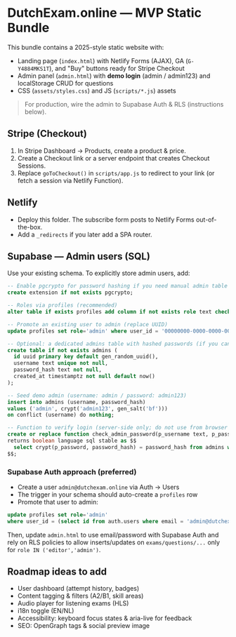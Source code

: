 
# DutchExam.online — MVP Static Bundle

This bundle contains a 2025-style static website with:
- Landing page (`index.html`) with Netlify Forms (AJAX), GA (`G-Y4884MKS1T`), and "Buy" buttons ready for Stripe Checkout
- Admin panel (`admin.html`) with **demo login** (admin / admin123) and localStorage CRUD for questions
- CSS (`assets/styles.css`) and JS (`scripts/*.js`) assets

> For production, wire the admin to Supabase Auth & RLS (instructions below).

## Stripe (Checkout)
1. In Stripe Dashboard → Products, create a product & price.
2. Create a Checkout link or a server endpoint that creates Checkout Sessions.
3. Replace `goToCheckout()` in `scripts/app.js` to redirect to your link (or fetch a session via Netlify Function).

## Netlify
- Deploy this folder. The subscribe form posts to Netlify Forms out-of-the-box.
- Add a `_redirects` if you later add a SPA router.

## Supabase — Admin users (SQL)

Use your existing schema. To explicitly store admin users, add:

```sql
-- Enable pgcrypto for password hashing if you need manual admin table (optional)
create extension if not exists pgcrypto;

-- Roles via profiles (recommended)
alter table if exists profiles add column if not exists role text check (role in ('student','editor','admin')) default 'student';

-- Promote an existing user to admin (replace UUID)
update profiles set role='admin' where user_id = '00000000-0000-0000-0000-000000000001';

-- Optional: a dedicated admins table with hashed passwords (if you can't create auth users yet)
create table if not exists admins (
  id uuid primary key default gen_random_uuid(),
  username text unique not null,
  password_hash text not null,
  created_at timestamptz not null default now()
);

-- Seed demo admin (username: admin / password: admin123)
insert into admins (username, password_hash)
values ('admin', crypt('admin123', gen_salt('bf')))
on conflict (username) do nothing;

-- Function to verify login (server-side only; do not use from browser with anon key)
create or replace function check_admin_password(p_username text, p_password text)
returns boolean language sql stable as $$
  select crypt(p_password, password_hash) = password_hash from admins where username = p_username;
$$;
```

### Supabase Auth approach (preferred)
- Create a user `admin@dutchexam.online` via Auth → Users
- The trigger in your schema should auto-create a `profiles` row
- Promote that user to admin:
```sql
update profiles set role='admin'
where user_id = (select id from auth.users where email = 'admin@dutchexam.online' limit 1);
```

Then, update `admin.html` to use email/password with Supabase Auth and rely on RLS policies to allow inserts/updates on `exams/questions/...` only for `role IN ('editor','admin')`.

## Roadmap ideas to add
- User dashboard (attempt history, badges)
- Content tagging & filters (A2/B1, skill areas)
- Audio player for listening exams (HLS)
- i18n toggle (EN/NL)
- Accessibility: keyboard focus states & aria-live for feedback
- SEO: OpenGraph tags & social preview image
